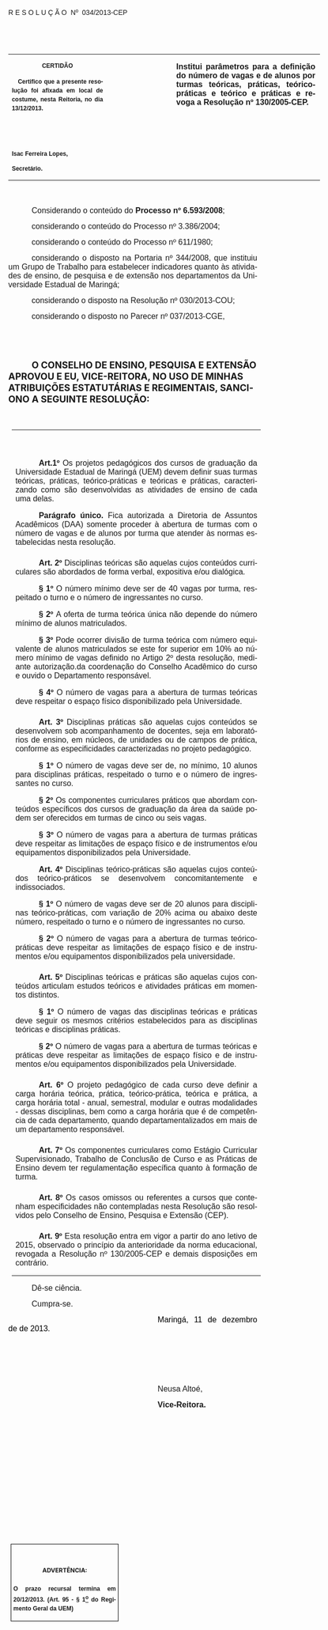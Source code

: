 <body lang=PT-BR link=blue vlink=purple style='tab-interval:35.4pt'>

<div class=Section1>

<p class=MsoTitle><span style='font-family:"Arial","sans-serif";mso-bidi-font-family:
"Times New Roman";mso-no-proof:yes'><o:p>&nbsp;</o:p></span></p>

<p class=MsoTitle><span style='font-family:"Arial","sans-serif";mso-bidi-font-family:
"Times New Roman";mso-no-proof:yes'>R E S O L U Ç Ã O<span
style='mso-spacerun:yes'>  </span>Nº<span style='mso-spacerun:yes'>  </span>034/2013-CEP<o:p></o:p></span></p>

<p class=BodyText21><span style='mso-bidi-font-size:12.0pt;font-family:"Arial","sans-serif";
mso-bidi-font-family:"Times New Roman";mso-no-proof:yes'><o:p>&nbsp;</o:p></span></p>

<p class=BodyText21><span style='mso-bidi-font-size:12.0pt;font-family:"Arial","sans-serif";
mso-bidi-font-family:"Times New Roman";mso-no-proof:yes'><o:p>&nbsp;</o:p></span></p>

<table class=MsoNormalTable border=0 cellspacing=0 cellpadding=0 width=631
 style='width:473.2pt;border-collapse:collapse;mso-padding-alt:0cm 5.4pt 0cm 5.4pt'>
 <tr style='mso-yfti-irow:0;mso-yfti-firstrow:yes;mso-yfti-lastrow:yes'>
  <td width=196 valign=top style='width:147.15pt;padding:0cm 5.4pt 0cm 5.4pt'>
  <p class=MsoNormal align=center style='text-align:center'><b
  style='mso-bidi-font-weight:normal'><span style='font-size:9.0pt;mso-bidi-font-size:
  10.0pt;font-family:"Arial","sans-serif";mso-bidi-font-family:"Times New Roman";
  mso-no-proof:yes'>CERTIDÃO<o:p></o:p></span></b></p>
  <p class=MsoNormal style='text-align:justify;line-height:150%'><b
  style='mso-bidi-font-weight:normal'><span style='font-size:9.0pt;mso-bidi-font-size:
  10.0pt;line-height:150%;font-family:"Arial","sans-serif";mso-bidi-font-family:
  "Times New Roman";mso-no-proof:yes'><span style='mso-spacerun:yes'>  
  </span>Certifico que a presente resolução foi afixada em local de costume,
  nesta Reitoria, no dia 13/12/2013.<o:p></o:p></span></b></p>
  <p class=MsoNormal><b style='mso-bidi-font-weight:normal'><span
  style='font-size:9.0pt;mso-bidi-font-size:10.0pt;font-family:"Arial","sans-serif";
  mso-bidi-font-family:"Times New Roman";mso-no-proof:yes'><o:p>&nbsp;</o:p></span></b></p>
  <p class=MsoNormal><b style='mso-bidi-font-weight:normal'><span
  style='font-size:9.0pt;mso-bidi-font-size:10.0pt;font-family:"Arial","sans-serif";
  mso-bidi-font-family:"Times New Roman";mso-no-proof:yes'><o:p>&nbsp;</o:p></span></b></p>
  <p class=MsoNormal><b style='mso-bidi-font-weight:normal'><span
  style='font-size:9.0pt;mso-bidi-font-size:10.0pt;font-family:"Arial","sans-serif";
  mso-bidi-font-family:"Times New Roman";mso-no-proof:yes'>Isac Ferreira Lopes,<o:p></o:p></span></b></p>
  <p class=MsoNormal><b style='mso-bidi-font-weight:normal'><span
  style='font-size:9.0pt;mso-bidi-font-size:10.0pt;font-family:"Arial","sans-serif";
  mso-bidi-font-family:"Times New Roman";mso-no-proof:yes'>Secretário.<o:p></o:p></span></b></p>
  </td>
  <td width=131 valign=top style='width:98.25pt;padding:0cm 5.4pt 0cm 5.4pt'>
  <p class=MsoNormal style='margin-right:-5.4pt'><b style='mso-bidi-font-weight:
  normal'><span style='font-size:11.0pt;mso-bidi-font-size:10.0pt;font-family:
  "Arial","sans-serif";mso-bidi-font-family:"Times New Roman";mso-no-proof:
  yes'><o:p>&nbsp;</o:p></span></b></p>
  </td>
  <td width=304 valign=top style='width:227.8pt;padding:0cm 5.4pt 0cm 5.4pt'>
  <p class=MsoNormal style='margin-right:1.7pt;text-align:justify'><b><span
  style='font-size:12.0pt;font-family:"Arial","sans-serif"'>Institui parâmetros
  para a definição do número de vagas e de alunos por turmas teóricas,
  práticas, teórico-práticas e teórico e práticas e revoga a Resolução nº
  130/2005-CEP.</span></b><b style='mso-bidi-font-weight:normal'><span
  style='font-size:12.0pt;font-family:"Arial","sans-serif";mso-bidi-font-family:
  "Times New Roman";mso-no-proof:yes'><o:p></o:p></span></b></p>
  </td>
 </tr>
</table>

<p class=MsoNormal style='margin-bottom:3.0pt;text-align:justify;text-indent:
35.45pt;mso-layout-grid-align:none;text-autospace:none'><span style='font-size:
14.0pt;font-family:"Arial","sans-serif";mso-no-proof:yes'><o:p>&nbsp;</o:p></span></p>

<p class=MsoNormal style='text-indent:35.45pt;mso-layout-grid-align:none;
text-autospace:none'><span style='font-size:12.0pt;font-family:"Arial","sans-serif"'>Considerando
o conteúdo do <b style='mso-bidi-font-weight:normal'>Processo nº 6.593/2008</b>;<o:p></o:p></span></p>

<p class=MsoNormal style='text-indent:35.45pt;mso-layout-grid-align:none;
text-autospace:none'><span style='font-size:12.0pt;font-family:"Arial","sans-serif"'>considerando
o conteúdo do P<span style='mso-bidi-font-weight:bold'>rocesso nº 3.386/2004;<b><o:p></o:p></b></span></span></p>

<p class=MsoNormal style='text-indent:35.45pt;mso-layout-grid-align:none;
text-autospace:none'><span style='font-size:12.0pt;font-family:"Arial","sans-serif"'>considerando
o conteúdo do Processo nº 611/1980;<o:p></o:p></span></p>

<p class=MsoNormal style='text-align:justify;text-indent:35.45pt'><span
style='font-size:12.0pt;font-family:"Arial","sans-serif"'>considerando o
disposto na Portaria nº 344/2008, que instituiu um Grupo de Trabalho para estabelecer
indicadores quanto às atividades de ensino, de pesquisa e de extensão nos
departamentos da Universidade Estadual de Maringá;<o:p></o:p></span></p>

<p class=MsoNormal style='text-indent:35.45pt'><span style='font-size:12.0pt;
font-family:"Arial","sans-serif"'>considerando o disposto na Resolução nº
030/2013-COU;<o:p></o:p></span></p>

<p class=MsoNormal style='text-indent:35.45pt'><span style='font-size:12.0pt;
font-family:"Arial","sans-serif";mso-bidi-font-family:"Times New Roman";
mso-no-proof:yes'>considerando o disposto no Parecer nº 037/2013-CGE,<o:p></o:p></span></p>

<p class=MsoNormal style='text-align:justify;text-indent:35.45pt'><span
style='font-size:12.0pt;font-family:"Arial","sans-serif";mso-no-proof:yes'><o:p>&nbsp;</o:p></span></p>

<p class=MsoNormal style='text-align:justify;text-indent:35.45pt'><span
style='font-size:12.0pt;font-family:"Arial","sans-serif";mso-no-proof:yes'><o:p>&nbsp;</o:p></span></p>

<p class=MsoBodyTextIndent style='text-indent:35.45pt'><b style='mso-bidi-font-weight:
normal'><span style='font-size:14.0pt;mso-no-proof:yes'>O CONSELHO DE ENSINO,
PESQUISA E EXTENSÃO APROVOU E EU, VICE-REITORA, NO USO DE MINHAS ATRIBUIÇÕES
ESTATUTÁRIAS E REGIMENTAIS, SANCIONO A SEGUINTE RESOLUÇÃO:<o:p></o:p></span></b></p>

<p class=MsoBodyTextIndent style='text-indent:35.45pt'><span style='font-size:
12.0pt;mso-no-proof:yes'><o:p>&nbsp;</o:p></span></p>

<table class=MsoNormalTable border=0 cellspacing=0 cellpadding=0
 style='margin-left:5.4pt;border-collapse:collapse;mso-yfti-tbllook:1184;
 mso-padding-alt:0cm 5.4pt 0cm 5.4pt'>
 <tr style='mso-yfti-irow:0;mso-yfti-firstrow:yes'>
  <td width=595 valign=top style='width:446.55pt;padding:0cm 5.4pt 0cm 5.4pt'>
  <p class=MsoNormal style='margin-bottom:6.0pt;text-align:justify;text-indent:
  35.45pt;mso-layout-grid-align:none;text-autospace:none'><b><span
  style='font-size:12.0pt;font-family:"Arial","sans-serif"'><o:p>&nbsp;</o:p></span></b></p>
  </td>
 </tr>
 <tr style='mso-yfti-irow:1'>
  <td width=595 valign=top style='width:446.55pt;padding:0cm 5.4pt 0cm 5.4pt'>
  <p class=MsoNormal style='text-align:justify;text-indent:35.45pt;mso-layout-grid-align:
  none;text-autospace:none'><b><span style='font-size:12.0pt;font-family:"Arial","sans-serif"'>Art.1º
  </span></b><span style='font-size:12.0pt;font-family:"Arial","sans-serif"'>Os
  projetos pedagógicos dos cursos de graduação da Universidade Estadual de
  Maringá (UEM) devem definir suas turmas teóricas, práticas, teórico-práticas
  e teóricas e práticas, caracterizando como são desenvolvidas as atividades de
  ensino de cada uma delas.<o:p></o:p></span></p>
  <p class=MsoNormal style='margin-bottom:6.0pt;text-align:justify;text-indent:
  35.45pt;mso-layout-grid-align:none;text-autospace:none'><b><span
  style='font-size:12.0pt;font-family:"Arial","sans-serif"'>Parágrafo único. </span></b><span
  style='font-size:12.0pt;font-family:"Arial","sans-serif"'>Fica autorizada a
  Diretoria de Assuntos Acadêmicos (DAA) somente proceder à abertura de turmas
  com o número de vagas e de alunos por turma que atender às normas
  estabelecidas nesta resolução.<b><o:p></o:p></b></span></p>
  </td>
 </tr>
 <tr style='mso-yfti-irow:2'>
  <td width=595 valign=top style='width:446.55pt;padding:0cm 5.4pt 0cm 5.4pt'>
  <p class=MsoNormal style='text-align:justify;text-indent:35.45pt;mso-layout-grid-align:
  none;text-autospace:none'><b><span style='font-size:12.0pt;font-family:"Arial","sans-serif"'>Art.
  2º </span></b><span style='font-size:12.0pt;font-family:"Arial","sans-serif";
  mso-bidi-font-weight:bold'>D</span><span style='font-size:12.0pt;font-family:
  "Arial","sans-serif"'>isciplinas teóricas s<span style='mso-bidi-font-weight:
  bold'>ão aquelas </span>cujos conteúdos curriculares são abordados de forma
  verbal, expositiva e/ou dialógica.<o:p></o:p></span></p>
  <p class=MsoNormal style='text-align:justify;text-indent:35.45pt;mso-layout-grid-align:
  none;text-autospace:none'><b><span style='font-size:12.0pt;font-family:"Arial","sans-serif"'>§
  1º </span></b><span style='font-size:12.0pt;font-family:"Arial","sans-serif"'>O
  número mínimo deve ser de 40 vagas por turma, respeitado o turno e o número
  de ingressantes no curso.<o:p></o:p></span></p>
  <p class=MsoNormal style='text-align:justify;text-indent:35.45pt;mso-layout-grid-align:
  none;text-autospace:none'><b><span style='font-size:12.0pt;font-family:"Arial","sans-serif"'>§
  2º </span></b><span style='font-size:12.0pt;font-family:"Arial","sans-serif"'>A
  oferta de turma teórica única não depende do número mínimo de alunos
  matriculados.<o:p></o:p></span></p>
  <p class=MsoNormal style='text-align:justify;text-indent:35.45pt;mso-layout-grid-align:
  none;text-autospace:none'><b><span style='font-size:12.0pt;font-family:"Arial","sans-serif"'>§
  3º </span></b><span style='font-size:12.0pt;font-family:"Arial","sans-serif"'>Pode
  ocorrer divisão de turma teórica com número equivalente de alunos
  matriculados se este for superior em 10% ao número mínimo de vagas definido
  no Artigo 2º desta resolução, mediante autorização.da coordenação do Conselho
  Acadêmico do curso e ouvido o Departamento responsável.<o:p></o:p></span></p>
  <p class=MsoNormal style='margin-bottom:6.0pt;text-align:justify;text-indent:
  35.45pt;mso-layout-grid-align:none;text-autospace:none'><b><span
  style='font-size:12.0pt;font-family:"Arial","sans-serif"'>§ 4º </span></b><span
  style='font-size:12.0pt;font-family:"Arial","sans-serif";mso-bidi-font-weight:
  bold'>O número de vagas para a abertura de turmas teóricas deve respeitar o
  espaço físico disponibilizado pela Universidade.<b><o:p></o:p></b></span></p>
  </td>
 </tr>
 <tr style='mso-yfti-irow:3'>
  <td width=595 valign=top style='width:446.55pt;padding:0cm 5.4pt 0cm 5.4pt'>
  <p class=MsoNormal style='text-align:justify;text-indent:35.45pt;mso-layout-grid-align:
  none;text-autospace:none'><b style='mso-bidi-font-weight:normal'><span
  style='font-size:12.0pt;font-family:"Arial","sans-serif"'>Art. 3º</span></b><span
  style='font-size:12.0pt;font-family:"Arial","sans-serif"'> Disciplinas
  práticas sã<span style='mso-bidi-font-weight:bold'>o aquelas cujos conteúdos
  se desenvolvem sob acompanhamento de docentes, seja em laboratórios de
  ensino, em núcleos, de unidades ou de campos de prática, conforme as especificidades
  caracterizadas no projeto pedagógico.<o:p></o:p></span></span></p>
  <p class=MsoNormal style='text-align:justify;text-indent:35.45pt;mso-layout-grid-align:
  none;text-autospace:none'><b style='mso-bidi-font-weight:normal'><span
  style='font-size:12.0pt;font-family:"Arial","sans-serif"'>§ 1º</span></b><span
  style='font-size:12.0pt;font-family:"Arial","sans-serif"'> O número de vagas
  deve ser de, no mínimo, 10 alunos para disciplinas práticas, respeitado o
  turno e o número de ingressantes no curso.<o:p></o:p></span></p>
  <p class=MsoNormal style='text-align:justify;text-indent:35.45pt;mso-layout-grid-align:
  none;text-autospace:none'><b style='mso-bidi-font-weight:normal'><span
  style='font-size:12.0pt;font-family:"Arial","sans-serif"'>§ 2º</span></b><span
  style='font-size:12.0pt;font-family:"Arial","sans-serif";mso-bidi-font-weight:
  bold'> Os componentes curriculares </span><span style='font-size:12.0pt;
  font-family:"Arial","sans-serif"'>práticos<span style='mso-bidi-font-weight:
  bold'> que abordam conteúdos específicos dos cursos de graduação da área da
  saúde podem ser </span>oferecidos em turmas de cinco ou seis vagas.<o:p></o:p></span></p>
  <p class=MsoNormal style='margin-bottom:6.0pt;text-align:justify;text-indent:
  35.45pt;mso-layout-grid-align:none;text-autospace:none'><b><span
  style='font-size:12.0pt;font-family:"Arial","sans-serif"'>§ 3º </span></b><span
  style='font-size:12.0pt;font-family:"Arial","sans-serif";mso-bidi-font-weight:
  bold'>O número de vagas para a abertura de turmas práticas deve respeitar as
  limitações de espaço físico e de instrumentos e/ou equipamentos disponibilizados
  pela Universidade.<b><o:p></o:p></b></span></p>
  <p class=MsoNormal style='text-align:justify;text-indent:35.45pt;mso-layout-grid-align:
  none;text-autospace:none'><b style='mso-bidi-font-weight:normal'><span
  style='font-size:12.0pt;font-family:"Arial","sans-serif"'>Art. 4º </span></b><span
  style='font-size:12.0pt;font-family:"Arial","sans-serif"'>Disciplinas
  teórico-práticas sã<span style='mso-bidi-font-weight:bold'>o aquelas cujos
  conteúdos teórico-práticos se desenvolvem concomitantemente e indissociados.</span><o:p></o:p></span></p>
  <p class=MsoNormal style='text-align:justify;text-indent:35.45pt;mso-layout-grid-align:
  none;text-autospace:none'><b style='mso-bidi-font-weight:normal'><span
  style='font-size:12.0pt;font-family:"Arial","sans-serif"'>§ 1º</span></b><span
  style='font-size:12.0pt;font-family:"Arial","sans-serif"'> O número de vagas
  deve ser de 20 alunos para disciplinas teórico-práticas, com variação de 20%
  acima ou abaixo deste número, respeitado o turno e o número de ingressantes
  no curso.<o:p></o:p></span></p>
  <p class=MsoNormal style='margin-bottom:6.0pt;text-align:justify;text-indent:
  35.45pt;mso-layout-grid-align:none;text-autospace:none'><b><span
  style='font-size:12.0pt;font-family:"Arial","sans-serif"'>§ 2º </span></b><span
  style='font-size:12.0pt;font-family:"Arial","sans-serif";mso-bidi-font-weight:
  bold'>O número de vagas para a abertura de turmas teórico-práticas deve
  respeitar as limitações de espaço físico e de instrumentos e/ou equipamentos
  disponibilizados pela universidade.<b><o:p></o:p></b></span></p>
  </td>
 </tr>
 <tr style='mso-yfti-irow:4'>
  <td width=595 valign=top style='width:446.55pt;padding:0cm 5.4pt 0cm 5.4pt'>
  <p class=MsoNormal style='text-align:justify;text-indent:35.45pt;mso-layout-grid-align:
  none;text-autospace:none'><b style='mso-bidi-font-weight:normal'><span
  style='font-size:12.0pt;font-family:"Arial","sans-serif"'>Art. 5º</span></b><span
  style='font-size:12.0pt;font-family:"Arial","sans-serif"'> Disciplinas
  teóricas e práticas são aquelas cujos conteúdos articulam estudos teóricos e
  atividades práticas em momentos distintos.<o:p></o:p></span></p>
  <p class=MsoNormal style='text-align:justify;text-indent:35.45pt;mso-layout-grid-align:
  none;text-autospace:none'><b style='mso-bidi-font-weight:normal'><span
  style='font-size:12.0pt;font-family:"Arial","sans-serif"'>§ 1º</span></b><span
  style='font-size:12.0pt;font-family:"Arial","sans-serif"'> <span
  style='mso-bidi-font-weight:bold'>O número de vagas das disciplinas teóricas
  e práticas deve seguir os mesmos critérios estabelecidos para as disciplinas
  teóricas e disciplinas práticas.<o:p></o:p></span></span></p>
  <p class=MsoNormal style='margin-bottom:6.0pt;text-align:justify;text-indent:
  35.45pt;mso-layout-grid-align:none;text-autospace:none'><b><span
  style='font-size:12.0pt;font-family:"Arial","sans-serif"'>§ 2º </span></b><span
  style='font-size:12.0pt;font-family:"Arial","sans-serif";mso-bidi-font-weight:
  bold'>O número de vagas para a abertura de turmas teóricas e práticas deve
  respeitar as limitações de espaço físico e de instrumentos e/ou equipamentos
  disponibilizados pela Universidade.<b><o:p></o:p></b></span></p>
  </td>
 </tr>
 <tr style='mso-yfti-irow:5'>
  <td width=595 valign=top style='width:446.55pt;padding:0cm 5.4pt 0cm 5.4pt'>
  <p class=MsoNormal style='margin-bottom:6.0pt;text-align:justify;text-indent:
  35.45pt;mso-layout-grid-align:none;text-autospace:none'><b><span
  style='font-size:12.0pt;font-family:"Arial","sans-serif"'>Art. 6º </span></b><span
  style='font-size:12.0pt;font-family:"Arial","sans-serif"'>O projeto
  pedagógico de cada curso deve definir a carga horária teórica, prática,
  teórico-prática, teórica e prática, a carga horária total - anual, semestral,
  modular e outras modalidades - dessas disciplinas, bem como a carga horária
  que é de competência de cada departamento, quando departamentalizados em mais
  de um departamento responsável.<b><o:p></o:p></b></span></p>
  </td>
 </tr>
 <tr style='mso-yfti-irow:6'>
  <td width=595 valign=top style='width:446.55pt;padding:0cm 5.4pt 0cm 5.4pt'>
  <p class=MsoNormal style='margin-bottom:6.0pt;text-align:justify;text-indent:
  35.45pt;mso-layout-grid-align:none;text-autospace:none'><b><span
  style='font-size:12.0pt;font-family:"Arial","sans-serif"'>Art. 7º </span></b><span
  style='font-size:12.0pt;font-family:"Arial","sans-serif"'>Os componentes
  curriculares como Estágio Curricular Supervisionado, Trabalho de Conclusão de
  Curso e as Práticas de Ensino devem ter regulamentação específica quanto à
  formação de turma.<o:p></o:p></span></p>
  </td>
 </tr>
 <tr style='mso-yfti-irow:7;height:4.75pt'>
  <td width=595 valign=top style='width:446.55pt;padding:0cm 5.4pt 0cm 5.4pt;
  height:4.75pt'>
  <p class=MsoNormal style='margin-bottom:6.0pt;text-align:justify;text-indent:
  35.45pt;mso-layout-grid-align:none;text-autospace:none'><b><span
  style='font-size:12.0pt;font-family:"Arial","sans-serif"'>Art. 8º </span></b><span
  style='font-size:12.0pt;font-family:"Arial","sans-serif"'>Os casos omissos ou
  referentes a cursos que contenham especificidades não contempladas nesta
  Resolução são resolvidos pelo Conselho de Ensino, Pesquisa e Extensão (CEP).<o:p></o:p></span></p>
  </td>
 </tr>
 <tr style='mso-yfti-irow:8;mso-yfti-lastrow:yes;height:4.75pt'>
  <td width=595 valign=top style='width:446.55pt;padding:0cm 5.4pt 0cm 5.4pt;
  height:4.75pt'>
  <p class=MsoNormal style='text-align:justify;text-indent:35.45pt;mso-layout-grid-align:
  none;text-autospace:none'><b><span style='font-size:12.0pt;font-family:"Arial","sans-serif"'>Art.
  9º </span></b><span style='font-size:12.0pt;font-family:"Arial","sans-serif"'>Esta
  resolução entra em vigor a partir do ano letivo de 2015, observado o
  princípio da anterioridade da norma educacional, revogada a Resolução nº
  130/2005-CEP e demais disposições em contrário.<o:p></o:p></span></p>
  </td>
 </tr>
</table>

<p class=MsoNormal style='text-align:justify;text-indent:35.45pt;mso-layout-grid-align:
none;text-autospace:none'><span style='font-size:12.0pt;font-family:"Arial","sans-serif";
mso-fareast-language:EN-US;mso-no-proof:yes'>Dê-se ciência.<o:p></o:p></span></p>

<p class=MsoNormal style='text-align:justify;text-indent:35.45pt;mso-layout-grid-align:
none;text-autospace:none'><span style='font-size:12.0pt;font-family:"Arial","sans-serif";
mso-fareast-language:EN-US;mso-no-proof:yes'>Cumpra-se.<o:p></o:p></span></p>

<p class=MsoNormal style='text-align:justify;text-indent:8.0cm'><span
style='font-size:12.0pt;font-family:"Arial","sans-serif";color:black;
mso-no-proof:yes'>Maringá, 11 de dezembro de de 2013.<o:p></o:p></span></p>

<p class=MsoNormal style='text-align:justify;text-indent:8.0cm'><span
style='font-family:"Arial","sans-serif";mso-bidi-font-family:"Times New Roman";
mso-no-proof:yes'><o:p>&nbsp;</o:p></span></p>

<p class=MsoNormal style='text-align:justify;text-indent:8.0cm'><span
style='font-family:"Arial","sans-serif";mso-bidi-font-family:"Times New Roman";
mso-no-proof:yes'><o:p>&nbsp;</o:p></span></p>

<p class=MsoNormal style='text-align:justify;text-indent:8.0cm'><span
style='font-family:"Arial","sans-serif";mso-bidi-font-family:"Times New Roman";
mso-no-proof:yes'><o:p>&nbsp;</o:p></span></p>

<p class=MsoNormal style='text-align:justify;text-indent:8.0cm'><span
style='font-size:12.0pt;font-family:"Arial","sans-serif";mso-bidi-font-family:
"Times New Roman";mso-no-proof:yes'>Neusa Altoé,<o:p></o:p></span></p>

<p class=MsoNormal style='text-align:justify;text-indent:8.0cm;tab-stops:8.0cm 276.45pt'><b
style='mso-bidi-font-weight:normal'><span style='font-size:12.0pt;font-family:
"Arial","sans-serif";mso-bidi-font-family:"Times New Roman";mso-no-proof:yes'>Vice-Reitora.<o:p></o:p></span></b></p>

<p class=MsoNormal style='text-align:justify;text-indent:8.0cm;tab-stops:8.0cm 276.45pt'><b
style='mso-bidi-font-weight:normal'><span style='font-size:12.0pt;font-family:
"Arial","sans-serif";mso-bidi-font-family:"Times New Roman";mso-no-proof:yes'><o:p>&nbsp;</o:p></span></b></p>

<p class=MsoNormal style='text-align:justify;text-indent:8.0cm;tab-stops:8.0cm 276.45pt'><b
style='mso-bidi-font-weight:normal'><span style='font-size:12.0pt;font-family:
"Arial","sans-serif";mso-bidi-font-family:"Times New Roman";mso-no-proof:yes'><o:p>&nbsp;</o:p></span></b></p>

<p class=MsoNormal style='text-align:justify;text-indent:8.0cm;tab-stops:8.0cm 276.45pt'><b
style='mso-bidi-font-weight:normal'><span style='font-size:12.0pt;font-family:
"Arial","sans-serif";mso-bidi-font-family:"Times New Roman";mso-no-proof:yes'><o:p>&nbsp;</o:p></span></b></p>

<p class=MsoNormal style='text-align:justify;text-indent:8.0cm;tab-stops:8.0cm 276.45pt'><b
style='mso-bidi-font-weight:normal'><span style='font-size:12.0pt;font-family:
"Arial","sans-serif";mso-bidi-font-family:"Times New Roman";mso-no-proof:yes'><o:p>&nbsp;</o:p></span></b></p>

<p class=MsoNormal style='text-align:justify;text-indent:8.0cm;tab-stops:8.0cm 276.45pt'><b
style='mso-bidi-font-weight:normal'><span style='font-size:12.0pt;font-family:
"Arial","sans-serif";mso-bidi-font-family:"Times New Roman";mso-no-proof:yes'><o:p>&nbsp;</o:p></span></b></p>

<p class=MsoNormal style='text-align:justify;text-indent:8.0cm;tab-stops:8.0cm 276.45pt'><b
style='mso-bidi-font-weight:normal'><span style='font-size:12.0pt;font-family:
"Arial","sans-serif";mso-bidi-font-family:"Times New Roman";mso-no-proof:yes'><o:p>&nbsp;</o:p></span></b></p>

<p class=MsoNormal style='text-align:justify;text-indent:8.0cm;tab-stops:8.0cm 276.45pt'><b
style='mso-bidi-font-weight:normal'><span style='font-size:12.0pt;font-family:
"Arial","sans-serif";mso-bidi-font-family:"Times New Roman";mso-no-proof:yes'><o:p>&nbsp;</o:p></span></b></p>

<p class=MsoNormal style='text-align:justify;text-indent:8.0cm;tab-stops:8.0cm 276.45pt'><b
style='mso-bidi-font-weight:normal'><span style='font-size:12.0pt;font-family:
"Arial","sans-serif";mso-bidi-font-family:"Times New Roman";mso-no-proof:yes'><o:p>&nbsp;</o:p></span></b></p>

<table class=MsoNormalTable border=1 cellspacing=0 cellpadding=0
 style='margin-left:3.5pt;border-collapse:collapse;border:none;mso-border-alt:
 solid windowtext .5pt;mso-padding-alt:0cm 3.5pt 0cm 3.5pt;mso-border-insideh:
 .5pt solid windowtext;mso-border-insidev:.5pt solid windowtext'>
 <tr style='mso-yfti-irow:0;mso-yfti-firstrow:yes;mso-yfti-lastrow:yes'>
  <td width=207 valign=top style='width:155.6pt;border:solid windowtext 1.0pt;
  mso-border-alt:solid windowtext .5pt;padding:0cm 3.5pt 0cm 3.5pt'>
  <h1 align=center style='text-align:center'><span style='font-size:9.0pt;
  mso-bidi-font-size:10.0pt;mso-no-proof:yes'>ADVERTÊNCIA:<o:p></o:p></span></h1>
  <p class=MsoNormal style='text-align:justify;line-height:150%'><b
  style='mso-bidi-font-weight:normal'><span style='font-size:9.0pt;mso-bidi-font-size:
  10.0pt;line-height:150%;font-family:"Arial","sans-serif";mso-bidi-font-family:
  "Times New Roman";mso-no-proof:yes'>O prazo recursal termina em 20/12/2013.
  (Art. 95 - § 1<u><sup>o</sup></u> do Regimento Geral da UEM)</span></b><span
  style='font-size:9.0pt;mso-bidi-font-size:10.0pt;line-height:150%;font-family:
  "Arial","sans-serif";mso-bidi-font-family:"Times New Roman";mso-no-proof:
  yes'><o:p></o:p></span></p>
  </td>
 </tr>
</table>

<p class=MsoNormal style='text-align:justify;text-indent:10.0cm'><b
style='mso-bidi-font-weight:normal'><span style='font-size:12.0pt;font-family:
"Arial","sans-serif";mso-no-proof:yes'><o:p>&nbsp;</o:p></span></b></p>

</div>

</body>
